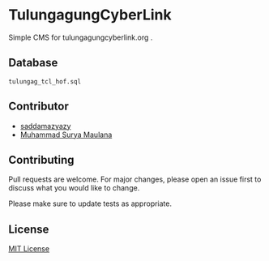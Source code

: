 # TulungagungCyberLink
 Simple CMS for tulungagungcyberlink.org .
 
## Database
```
tulungag_tcl_hof.sql
```
## Contributor

- [saddamazyazy](https://github.com/saddamazyazy)<br>
- [Muhammad Surya Maulana](https://github.com/suryamaulana)

## Contributing
Pull requests are welcome. For major changes, please open an issue first to discuss what you would like to change.

Please make sure to update tests as appropriate.

## License
[MIT License](https://choosealicense.com/licenses/mit/)
